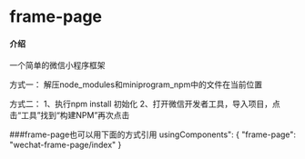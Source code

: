 # frame-page

#### 介绍
一个简单的微信小程序框架

方式一：
解压node_modules和miniprogram_npm中的文件在当前位置


方式二：
1、执行npm install 初始化
2、打开微信开发者工具，导入项目，点击“工具”找到“构建NPM”再次点击



###frame-page也可以用下面的方式引用
usingComponents": {
    "frame-page": "wechat-frame-page/index"
}